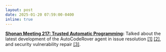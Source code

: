```yaml
---
layout: post
date: 2025-01-20 07:59:00-0400
inline: true
---
```


**[Shonan Meeting 217: Trusted Automatic Programming](https://shonan.nii.ac.jp/seminars/217/):** Talked about the latest development of the AutoCodeRover agent in issue resolution [[1]](https://arxiv.org/abs/2404.05427) [[2]](https://arxiv.org/abs/2408.02232), and security vulnerability repair [[3]](https://arxiv.org/abs/2411.03346).
